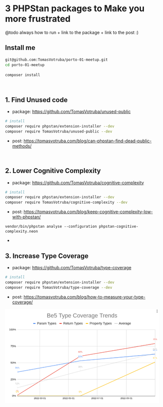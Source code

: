 # 3 PHPStan packages to Make you more frustrated

@todo always how to run + link to the package + link to the post :)

## Install me

```bash
git@github.com:TomasVotruba/porto-01-meetup.git
cd porto-01-meetup

composer install
```

<br>

## 1. Find Unused code

* package: https://github.com/TomasVotruba/unused-public

```bash
# install
composer require phpstan/extension-installer --dev
composer require TomasVotruba/unused-public --dev
```

* post: https://tomasvotruba.com/blog/can-phpstan-find-dead-public-methods/

<br>

## 2. Lower Cognitive Complexity

* package: https://github.com/TomasVotruba/cognitive-complexity

```bash
# install
composer require phpstan/extension-installer --dev
composer require TomasVotruba/cognitive-complexity --dev
```

* post: https://tomasvotruba.com/blog/keep-cognitive-complexity-low-with-phpstan/

```demo
vendor/bin/phpstan analyse --configuration phpstan-cognitive-complexity.neon
```

* <br>

## 3. Increase Type Coverage

* package: https://github.com/TomasVotruba/type-coverage

```bash
# install
composer require phpstan/extension-installer --dev
composer require TomasVotruba/type-coverage --dev
```

* post: https://tomasvotruba.com/blog/how-to-measure-your-type-coverage/

<img src="/images/type_coverage_trends.png">

